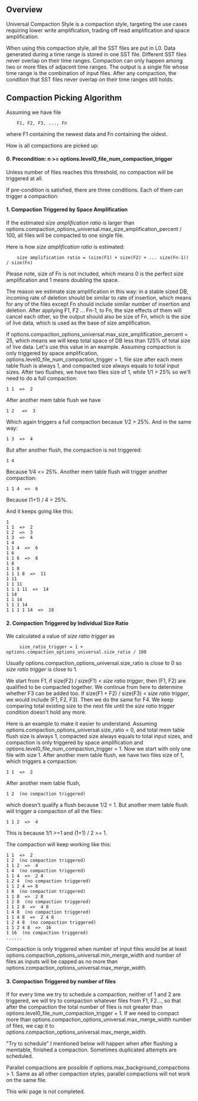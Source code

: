 ## Overview
Universal Compaction Style is a compaction style, targeting the use cases requiring lower write amplification, trading off read amplification and space amplification.

When using this compaction style, all the SST files are put in L0. Data generated during a time range is stored in one SST file. Different SST files never overlap on their time ranges. Compaction can only happen among two or more files of adjacent time ranges. The output is a single file whose time range is the combination of input files. After any compaction, the condition that SST files never overlap on their time ranges still holds. 

## Compaction Picking Algorithm
Assuming we have file
```
    F1, F2, F3, ..., Fn
```
where F1 containing the newest data and Fn containing the oldest.

How is all compactions are picked up:

#### 0. Precondition: n >= options.level0_file_num_compaction_trigger
Unless number of files reaches this threshold, no compaction will be triggered at all.

If pre-condition is satisfied, there are three conditions. Each of them can trigger a compaction:

#### 1. Compaction Triggered by Space Amplification
If the estimated _size amplification ratio_ is larger than options.compaction_options_universal.max_size_amplification_percent / 100, all files will be compacted to one single file.

Here is how _size amplification ratio_ is estimated:

```
    size amplification ratio = (size(F1) + size(F2) + ... size(Fn-1)) / size(Fn)
```
Please note, size of Fn is not included, which means 0 is the perfect size amplification and 1 means doubling the space.

The reason we estimate size amplification in this way: in a stable sized DB, incoming rate of deletion should be similar to rate of insertion, which means for any of the files except Fn should include similar number of insertion and deletion. After applying F1, F2 ... Fn-1, to Fn, the size effects of them will cancel each other, so the output should also be size of Fn, which is the size of live data, which is used as the base of size amplification.

If options.compaction_options_universal.max_size_amplification_percent = 25, which means we will keep total space of DB less than 125% of total size of live data. Let's use this value in an example. Assuming compaction is only triggered by space amplification, options.level0_file_num_compaction_trigger = 1, file size after each mem table flush is always 1, and compacted size always equals to total input sizes. After two flushes, we have two files size of 1, while 1/1 > 25% so we'll need to do a full compaction:

```
1 1  =>  2
```

After another mem table flush we have

```
1 2   =>  3
```

Which again triggers a full compaction becasue 1/2 > 25%. And in the same way:

```
1 3  =>  4
```

But after another flush, the compaction is not triggered:

```
1 4
```

Because 1/4 <= 25%. Another mem table flush will trigger another compaction:

```
1 1 4  =>  6
```

Because (1+1) / 4 > 25%.

And it keeps going like this:

```
1
1 1  =>  2
1 2  =>  3
1 3  =>  4
1 4
1 1 4  =>  6
1 6
1 1 6  =>  8
1 8
1 1 8
1 1 1 8  =>  11
1 11
1 1 11
1 1 1 11  =>  14
1 14
1 1 14
1 1 1 14
1 1 1 1 14  =>  18
```

#### 2. Compaction Triggered by Individual Size Ratio
We calculated a value of _size ratio trigger_ as

```
     size_ratio_trigger = 1 + options.compaction_options_universal.size_ratio / 100
```
Usually options.compaction_options_universal.size_ratio is close to 0 so _size ratio trigger_ is close to 1.

We start from F1, if size(F2) / size(F1) < _size ratio trigger_, then (F1, F2) are qualified to be compacted together. We continue from here to determine whether F3 can be added too. If size(F1 + F2) / size(F3) < _size ratio trigger_, we would include (F1, F2, F3). Then we do the same for F4. We keep comparing total existing size to the next file until the _size ratio trigger_ condition doesn't hold any more.

Here is an example to make it easier to understand. Assuming options.compaction_options_universal.size_ratio = 0, and total mem table flush size is always 1, compacted size always equals to total input sizes, and compaction is only triggered by space amplification and options.level0_file_num_compaction_trigger = 1. Now we start with only one file with size 1. After another mem table flush, we have two files size of 1, which triggers a compaction:

```
1 1  =>  2
```

After another mem table flush,

```
1 2  (no compaction triggered)
```

which doesn't qualify a flush because 1/2 < 1. But another mem table flush will trigger a compaction of all the files:

```
1 1 2  =>  4
```

This is because 1/1 >=1 and (1+1) / 2 >= 1.

The compaction will keep working like this:

```
1 1  =>  2
1 2  (no compaction triggered)
1 1 2  =>  4
1 4  (no compaction triggered)
1 1 4  =>  2 4
1 2 4  (no compaction triggered)
1 1 2 4 => 8
1 8  (no compaction triggered)
1 1 8  =>  2 8
1 2 8  (no compaction triggered)
1 1 2 8  =>  4 8
1 4 8  (no compaction triggered)
1 1 4 8  =>  2 4 8
1 2 4 8  (no compaction triggered)
1 1 2 4 8  =>  16
1 16  (no compaction triggered)
......
```

Compaction is only triggered when number of input files would be at least options.compaction_options_universal.min_merge_width and number of files as inputs will be capped as no more than  options.compaction_options_universal.max_merge_width.

#### 3. Compaction Triggered by number of files
If for every time we try to schedule a compaction, neither of 1 and 2 are triggered, we will try to compaction whatever files from F1, F2..., so that after the compaction the total number of files is not greater than options.level0_file_num_compaction_trigger + 1. If we need to compact more than options.compaction_options_universal.max_merge_width number of files, we cap it to options.compaction_options_universal.max_merge_width.

"Try to schedule" I mentioned below will happen when after flushing a memtable, finished a compaction. Sometimes duplicated attempts are scheduled.


Parallel compactions are possible if options.max_background_compactions > 1. Same as all other compaction styles, parallel compactions will not work on the same file.

 
This wiki page is not completed.